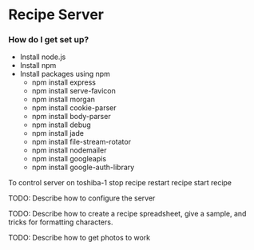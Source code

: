 # Recipe Server #

### How do I get set up? ###

* Install node.js
* Install npm
* Install packages using npm
    * npm install express
    * npm install serve-favicon
    * npm install morgan
    * npm install cookie-parser
    * npm install body-parser
    * npm install debug
    * npm install jade
    * npm install file-stream-rotator
    * npm install nodemailer
    * npm install googleapis
    * npm install google-auth-library

To control server on toshiba-1
  stop recipe
  restart recipe
  start recipe

TODO: Describe how to configure the server

TODO: Describe how to create a recipe spreadsheet, give a sample, and tricks for formatting characters.

TODO: Describe how to get photos to work

